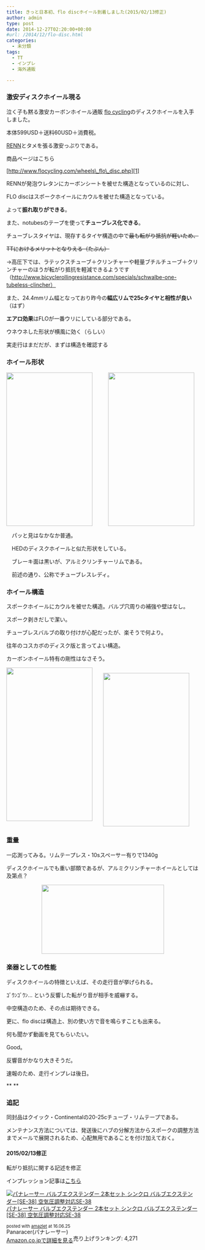 ```yaml
---
title: きっと日本初、flo discホイール到着しました(2015/02/13修正)
author: admin
type: post
date: 2014-12-27T02:20:00+00:00
#url: /2014/12/flo-disc.html
categories:
  - 未分類
tags:
  - TT
  - インプレ
  - 海外通販

---
```

### 激安ディスクホイール現る

泣く子も黙る激安カーボンホイール通販 <a href="http://www.flocycling.com/" target="_blank">flo cycling</a>のディスクホイールを入手しました。

本体599USD＋送料60USD＋消費税。

<a href="http://rennmultisport.com/cgi-bin/store/commerce.cgi" target="_blank">RENN</a>とタメを張る激安っぷりである。

商品ページはこちら

[http://www.flocycling.com/wheels\_flo\_disc.php][1]

RENNが発泡ウレタンにカーボンシートを被せた構造となっているのに対し、

FLO discはスポークホイールにカウルを被せた構造となっている。

よって**振れ取りができる**。

また、notubesのテープを使って**チューブレス化できる**。

チューブレスタイヤは、現存するタイヤ構造の中で<strike>最も転がり抵抗が軽いため、</strike>

<strike>TTにおけるメリットとなりえる（たぶん）</strike>

→高圧下では、ラテックスチューブ＋クリンチャーや軽量ブチルチューブ＋クリンチャーのほうが転がり抵抗を軽減できるようです（http://www.bicyclerollingresistance.com/specials/schwalbe-one-tubeless-clincher）

また、24.4mmリム幅となっており昨今の**幅広リムで25cタイヤと相性が良い**（はず）

**エアロ効果**はFLOが一番ウリにしている部分である。

ウネウネした形状が横風に効く（らしい）

実走行はまだだが、まずは構造を確認する

### ホイール形状

<div class="separator" style="clear: both; text-align: center;">
</div>



<div class="separator" style="clear: both; text-align: center;">
  <a href="2014-12-2719.38.16" imageanchor="1" style="clear: left; float: left; margin-bottom: 1em; margin-right: 1em;"><img border="0" height="400" src="2014-12-2719.38.16" width="225" /></a><a href="2014-12-2719.43.33" imageanchor="1" style="clear: right; display: inline !important; margin-bottom: 1em; margin-left: 1em;"><img border="0" height="400" src="2014-12-2719.43.33" width="225" /></a><a href="2014-12-2719.38.16" imageanchor="1" style="clear: left; float: left; margin-bottom: 1em; margin-right: 1em;"><br /></a><a href="2014-12-2719.38.16" imageanchor="1" style="clear: left; float: left; margin-bottom: 1em; margin-right: 1em;"><br /></a>
</div>

パッと見はなかなか普通。

HEDのディスクホイールと似た形状をしている。

　ブレーキ面は黒いが、アルミクリンチャーリムである。

　前述の通り、公称でチューブレスレディ。

### ホイール構造

スポークホイールにカウルを被せた構造。バルブ穴周りの補強や壁はなし。

スポーク剥きだしで潔い。

チューブレスバルブの取り付けが心配だったが、楽そうで何より。

往年のコスカボのディスク版と言ってよい構造。

カーボンホイール特有の剛性はなさそう。

<div class="separator" style="clear: both; text-align: center;">
  <a href="2014-12-2719.38.26" imageanchor="1" style="clear: left; float: left; margin-bottom: 1em; margin-right: 1em;"><img border="0" height="400" src="2014-12-2719.38.26" width="225" /></a>
</div>

<a href="2014-12-2719.38.38" imageanchor="1" style="margin-left: 1em; margin-right: 1em; text-align: center;"><img border="0" height="400" src="2014-12-2719.38.38" width="225" /></a>



### 重量

一応測ってみる。リムテープレス・10sスペーサー有りで1340g

ディスクホイールでも重い部類であるが、アルミクリンチャーホイールとしては及第点？

<div class="separator" style="clear: both; text-align: center;">
  <a href="2014-12-2719.48.29" imageanchor="1" style="margin-left: 1em; margin-right: 1em;"><img border="0" height="180" src="2014-12-2719.48.29" width="320" /></a>
</div>



### **楽器としての性能**

ディスクホイールの特徴といえば、その走行音が挙げられる。

ｺﾞｳﾝｺﾞｳﾝ&#8230; という反響した転がり音が相手を威嚇する。

中空構造のため、その点は期待できる。

更に、flo discは構造上、別の使い方で音を鳴らすことも出来る。

何も聞かず動画を見てもらいたい。



Good。

反響音がかなり大きそうだ。

速報のため、走行インプレは後日。

**
**

### **追記**

同封品はクイック・Continentalの20-25cチューブ・リムテープである。

メンテナンス方法については、発送後にハブの分解方法からスポークの調整方法までメールで展開されるため、心配無用であることを付け加えておく。



#### 2015/02/13修正

転がり抵抗に関する記述を修正

インプレッション記事は[こちら][2]



<div class="amazlet-box" style="margin-bottom:0px;">
  <div class="amazlet-image" style="float:left;margin:0px 12px 1px 0px;">
    <a href="http://www.amazon.co.jp/exec/obidos/ASIN/B000O1P7CG/gensobunya-22/ref=nosim/" name="amazletlink" target="_blank"><img src="https://images-fe.ssl-images-amazon.com/images/I/41Utav%2B9BwL._SL160_.jpg" alt="パナレーサー バルブエクステンダー  2本セット シンクロ バルブエクステンダー[SE-38] 空気圧調整対応SE-38" style="border: none;" /></a>
  </div>

  <div class="amazlet-info" style="line-height:120%; margin-bottom: 10px">
    <div class="amazlet-name" style="margin-bottom:10px;line-height:120%">
<a href="http://www.amazon.co.jp/exec/obidos/ASIN/B000O1P7CG/gensobunya-22/ref=nosim/" name="amazletlink" target="_blank">パナレーサー バルブエクステンダー 2本セット シンクロ バルブエクステンダー[SE-38] 空気圧調整対応SE-38</a></p>

<div class="amazlet-powered-date" style="font-size:80%;margin-top:5px;line-height:120%">
  posted with <a href="http://www.amazlet.com/" title="amazlet" target="_blank">amazlet</a> at 16.06.25
</div>


<div class="amazlet-detail">
Panaracer(パナレーサー) <br />売り上げランキング: 4,271


<div class="amazlet-sub-info" style="float: left;">
<div class="amazlet-link" style="margin-top: 5px">
  <a href="http://www.amazon.co.jp/exec/obidos/ASIN/B000O1P7CG/gensobunya-22/ref=nosim/" name="amazletlink" target="_blank">Amazon.co.jpで詳細を見る</a>
</div>

  </div>

  <div class="amazlet-footer" style="clear: left">
  </div>
</div>


 [1]: http://www.flocycling.com/wheels_flo_disc.php
 [2]: /2015/05/12/flo-disc-whee.html